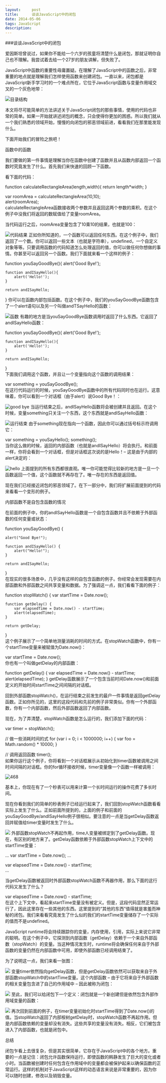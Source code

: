 ```yaml
---
layout:     post
title:      谈谈JavaScript中的闭包
date: 2014-05-06
tags: JavaScript
description: 
---
```


###谈谈JavaScript中的闭包


爱因斯坦曾说过，如果你不能给一个六岁的孩童将清楚什么是闭包，那就证明你自己也不理解。我尝试着去给一个27岁的朋友讲解，但失败了。

JavaScript中函数的重要性毋庸置疑。在理解了JavaScript中的函数之后，非常重要的地点就是理解我们怎样使用函数来创建闭包。一直以来，闭包都是JavaScript新手学习时的一个难点所在，它位于JavaScript函数与变量作用域交叉的一个灰色地带：
<!-- more -->
![目录结构](http://htmljs.b0.upaiyun.com/uploads/1389597690904-%E5%B1%8F%E5%B9%95%E5%BF%AB%E7%85%A7%202014-01-13%20%E4%B8%8B%E5%8D%881.20.17.png)

本文将尽可能简单的方法讲述关于JavaScript闭包的那些事情，使用的代码也非常的简单。如果一开始就讲述闭包的概念，只会使得你更加的困惑。所以我们就从一个我们熟悉的领域开始，慢慢的向闭包的邪恶领域前进，看看我们在那里能发现什么。

下面开始我们的冒险之旅吧！

函数中的函数

我们要做的第一件事情是理解当你在函数中创建了函数并且从函数内部返回一个函数时究竟发生了什么。首先我们来快速的回顾一下函数。

看下面的代码：

function calculateRectangleArea(length,width){
    return length*width;
}   

var roomArea = calculateRectangleArea(10,10);  
alert(roomArea);   
calculateRectangleArea函数接收两个参数并且返回这两个参数的乘积。在这个例子中没我们将返回的数赋值给了变量roomArea。

当代码运行之后，roomArea变量包含了10乘10的结果，也就是100：

![代码结果](http://htmljs.b0.upaiyun.com/uploads/1389597709290-%E5%B1%8F%E5%B9%95%E5%BF%AB%E7%85%A7%202014-01-13%20%E4%B8%8B%E5%8D%881.20.27.png)
正如你所知道的，一个函数可以返回任何东西。在这个例子中，我们返回了一个数。你可以返回一些文本（也就是字符串），undefined，一个自定义对象等等。只要调用函数的代码知道怎么处理返回的值，你可以做任何你想做的事情。你甚至可以返回另一个函数。我们下面就来看一个这样的例子：

function youSayGoodBye(){
    alert('Good Bye!');

    function andISayHello(){
        alert('Hello!');
    }

    return andISayHello; 
}
你可以在函数内部包括函数。在这个例子中，我们的youSayGoodBye函数包含了一个alert语句以及另一个叫做andTSayHello的函数：

![函数](http://htmljs.b0.upaiyun.com/uploads/1389597723104-%E5%B1%8F%E5%B9%95%E5%BF%AB%E7%85%A7%202014-01-13%20%E4%B8%8B%E5%8D%881.25.09.png)
有趣的地方是当youSayGoodBye函数调用时返回了什么东西。它返回了andISayHello函数：

function youSayGoodBye(){
    alert('Good Bye!');

    function andISayHello(){
        alert('Hello!');
    }

    return andISayHello;
}   
下面我们调用这个函数，并且让一个变量指向这个函数的调用结果：

var something = youSayGoodBye();   
在这行代码运行的时候，youSayGoodBye函数中的所有代码同时也在运行。这意味着，你可以看到一个对话框（由于alert）说Good Bye！：

![good bye](http://htmljs.b0.upaiyun.com/uploads/1389597744293-%E5%B1%8F%E5%B9%95%E5%BF%AB%E7%85%A7%202014-01-13%20%E4%B8%8B%E5%8D%881.29.06.png)
当运行结束之后，andISayHello函数将会被创建并且返回。在这个时候，变量something只关注一个东西，这个东西就是andISayHello函数：

![运行结束](http://htmljs.b0.upaiyun.com/uploads/1389597757035-%E5%B1%8F%E5%B9%95%E5%BF%AB%E7%85%A7%202014-01-13%20%E4%B8%8B%E5%8D%881.40.17.png)
由于something现在指向一个函数，因此你可以通过括号标示符调用它：

var something = youSayHello();
something();   
当你这么做的时候，返回的内部函数（也就是andISayHello）将会执行。和前面一样，你将会看到一个对话框，但是对话框这次说的是Hello！– 这是由于内部的alert决定的：

![hello](http://htmljs.b0.upaiyun.com/uploads/1389597771981-%E5%B1%8F%E5%B9%95%E5%BF%AB%E7%85%A7%202014-01-13%20%E4%B8%8B%E5%8D%881.42.50.png)
上面提到的所有东西都很直观。唯一你可能觉得比较新的地方是一旦一个函数返回一个值，这个函数就不再存在了。唯一存在的东西是返回值。

现在我们已经接近闭包的邪恶领域了。在下一部分中，我们将扩展前面提到的代码来看看一个变形的例子。

内部函数不是自包含函数的情况

在前面的例子中，你的andISayHello函数是一个自包含函数并且不依赖于外部函数的任何变量或状态：

function youSayGoodBye() {

    alert("Good Bye!");

    function andISayHello() {
        alert("Hello!");
    }

    return andISayHello;
}   
在现实的很多场景中，几乎没有这样的自包含函数的例子。你经常会发现需要在内部函数和外部函数之间共享变量和数据。为了强调这一点，我们看看下面的例子：

function stopWatch() {
    var startTime = Date.now();

    function getDelay() {
        var elapsedTime = Date.now() - startTime;
        alert(elapsedTime);
    }

    return getDelay;
}   
这个例子展示了一个简单地测量消耗的时间的方式。在stopWatch函数中，你有一个startTime变量来被赋值为Date.now()：

 var startTime = Date.now();   
你也有一个叫做getDelay的内部函数：

function getDelay() {
  var elapsedTime = Date.now() - startTime;
  alert(elapsedTime);
}
getDelay函数展示了一个包含当前时间Date.now()和前面定义的开始时间startTime之间间隔的对话框。

回到外部函数stopWatch()，在运行结束之前发生的最户一件事情是返回getDelay函数。正如你所见的，这里的这段代码和先前的例子非常类似。你有一个外部函数，你有一个内部函数，然后外部函数返回了内部函数。

现在，为了弄清楚，stopWatch函数是怎么运行的，我们添加下面的代码：

var timer = stopWatch();

// 做一些消耗时间的式
for (var i = 0; i < 1000000; i++) {
    var foo = Math.random() * 10000;
}

// 调用返回函数
timer();    
如果你运行这个例子，你将看到一个对话框展示从初始化到timer函数被调用之间时间间隔的对话框。你的for循环接收时候，timer变量像一个函数一样被调用：

![468](http://htmljs.b0.upaiyun.com/uploads/1389597808064-%E5%B1%8F%E5%B9%95%E5%BF%AB%E7%85%A7%202014-01-13%20%E4%B8%8B%E5%8D%882.50.43.png)

基本上，你现在有了一个秒表可以用来计算一个长时间运行的操作花费了多长时间。

现在你看到我们的简单的秒表例子已经运行起来了，我们回到stopWatch函数看看实际上发生了什么。正如前面所提到的，上面的例子和前面的youSayGoodBye/andISayHello例子很相似。要注意的一点是当getDelay函数返回并赋值给timer变量时发生了什么。


![](http://htmljs.b0.upaiyun.com/uploads/1389597819038-%E5%B1%8F%E5%B9%95%E5%BF%AB%E7%85%A7%202014-01-13%20%E4%B8%8B%E5%8D%882.55.09.png)
外部函数stopWatch不再起作用，time人变量被绑定到了getDelay函数。现在，有区别的地方来了。getDelay函数依赖于外部函数stopWatch上下文中的startTime变量：

...
var startTime = Date.now(); 
...

var elapsedTime = Date.now() - startTime;   
...  

当getDelay函数被返回时外部函数stopWatch函数不再器作用，那么下面的这行代码又发生了什么？

var elapsedTime = Date.now() - startTime;   
在这个上下文中，看起来startTime变量没有被定义。但是，这段代码显然正常运行了，因此这里存在一些其他的东西。这里提到的“其他的东西”值得就是害羞而神秘的闭包。我们来看看究竟发生了什么似的我们的startTime变量储存了一个实际的值而不是undefined。

JavaScript runtime将会持续跟踪你的变量，内存使用，引用，实际上来说它非常的聪明。在这个例子中，它探测到内部函数（getDelay）依赖于一个来自外部函数（stopWatch）的变量。当这种情况发生时，runtime将会确保任何来自于外部函数的变量仍然在内部函数中可用，即使外部函数已经调用结束了。

为了说明这一点，我们来看一张图：


![](http://htmljs.b0.upaiyun.com/uploads/1389597838417-%E5%B1%8F%E5%B9%95%E5%BF%AB%E7%85%A7%202014-01-13%20%E4%B8%8B%E5%8D%883.03.33.png)
变量timer依然指向getDelay函数，但是getDelay函数依然可以获取来自于外部函数stopWatch中的startTime变量。这个内部函数 – 由于它将来自于外部函数的相关变量包含进了自己的作用域中 – 因此被称为闭包：


![](http://htmljs.b0.upaiyun.com/uploads/1389597858778-%E5%B1%8F%E5%B9%95%E5%BF%AB%E7%85%A7%202014-01-13%20%E4%B8%8B%E5%8D%883.05.32.png)
至此，我们可以给闭包下一个定义：闭包就是一个新创建但是依然包含外部作用域变量的函数：


![](http://htmljs.b0.upaiyun.com/uploads/1389597875629-%E5%B1%8F%E5%B9%95%E5%BF%AB%E7%85%A7%202014-01-13%20%E4%B8%8B%E5%8D%883.08.29.png)
再次回到前面的例子，在timer变量初始化时startTime得到了Date.now()的值。当stopWatch返回了内部桉树getDelay时，stopWatch函数不再起作用。但是内部函数依赖的变量却没有消失。这些共享的变量没有消失。相反，它们被包含进入了内部函数，也就是闭包中。

总结

闭包乍看上去很复杂，但是其实很简单，它存在于JavaScript中的各个地方。重要的一点是记住：闭包允许函数保持运行，即使函数的韩静发生了巨大的变化或者小时。当函数被创建时任何包含在作用域中的变量都会被保护起来以确保函数的正常运行。这样的机制对于JavaScript这样的动态语言来说是非常重要的，因为你可以随时创建，修改以及销毁变量。

